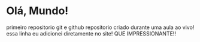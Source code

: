 # Olá, Mundo!
 primeiro repositorio git e github
repositorio criado durante uma aula ao vivo!
essa linha eu adicionei diretamente no site! QUE IMPRESSIONANTE!!
